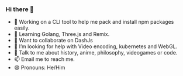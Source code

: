 ### Hi there 👋


- 🔭 Working on a CLI tool to help me pack and install npm packages easily.
- 🌱 Learning Golang, Three.js and Remix.
- 👯 Want to collaborate on DashJs
- 🤔 I’m looking for help with Video encoding, kubernetes and WebGL.
- 💬 Talk to me about history, anime, philosophy, videogames or code.
- 📫 Email me to reach me.
- 😄 Pronouns: He/Him
